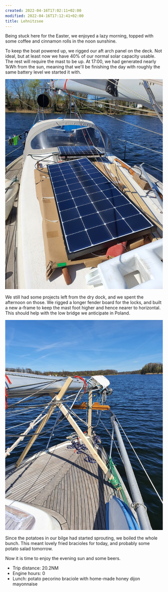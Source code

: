 ```yaml
---
created: 2022-04-16T17:02:11+02:00
modified: 2022-04-16T17:12:41+02:00
title: Lehnitzsee
---
```


Being stuck here for the Easter, we enjoyed a lazy morning, topped with some coffee and cinnamon rolls in the noon sunshine.

To keep the boat powered up, we rigged our aft arch panel on the deck. Not ideal, but at least now we have 40% of our normal solar capacity usable. The rest will require the mast to be up. At 17:00, we had generated nearly 1kWh from the sun, meaning that we'll be finishing the day with roughly the same battery level we started it with.

![On-deck solar installation](../2022/c5cab1d4f9861657e1b37328294a5b36.jpg) 

We still had some projects left from the dry dock, and we spent the afternoon on those. We rigged a longer fender board for the locks, and built a new a-frame to keep the mast foot higher and hence nearer to horizontal. This should help with the low bridge we anticipate in Poland.

![New mast support](../2022/c8684def47c01369fba0b359e53f4eeb.jpg) 

Since the potatoes in our bilge had started sprouting, we boiled the whole bunch. This meant lovely fried bracioles for today, and probably some potato salad tomorrow.

Now it is time to enjoy the evening sun and some beers.

* Trip distance: 20.2NM
* Engine hours: 0
* Lunch: potato pecorino braciole with home-made honey dijon mayonnaise
